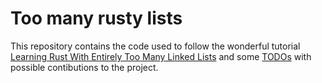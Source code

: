 # Too many rusty lists
This repository contains the code used to follow the wonderful tutorial [Learning Rust With Entirely Too Many Linked Lists](https://rust-unofficial.github.io/too-many-lists/index.html) and some [TODOs](https://github.com/Silcet/too-many-rusty-lists/blob/main/TODO.md) with possible contibutions to the project.